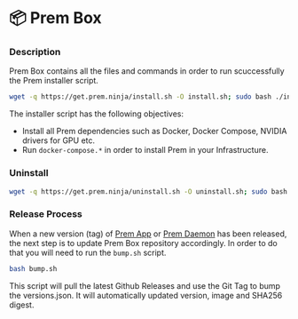 # 📦 Prem Box

### Description

Prem Box contains all the files and commands in order to run scuccessfully the Prem installer script. 

```bash
wget -q https://get.prem.ninja/install.sh -O install.sh; sudo bash ./install.sh
```

The installer script has the following objectives:

- Install all Prem dependencies such as Docker, Docker Compose, NVIDIA drivers for GPU etc.
- Run `docker-compose.*` in order to install Prem in your Infrastructure.

### Uninstall
```bash
wget -q https://get.prem.ninja/uninstall.sh -O uninstall.sh; sudo bash ./uninstall.sh
```

### Release Process

When a new version (tag) of [Prem App](https://github.com/premAI-io/prem-app) or [Prem Daemon](https://github.com/premAI-io/prem-daemon) has been released, the next step is to update Prem Box repository accordingly. In order to do that you will need to run the `bump.sh` script.

```sh
bash bump.sh
```

This script will pull the latest Github Releases and use the Git Tag to bump the versions.json. It will automatically updated version, image and SHA256 digest.




